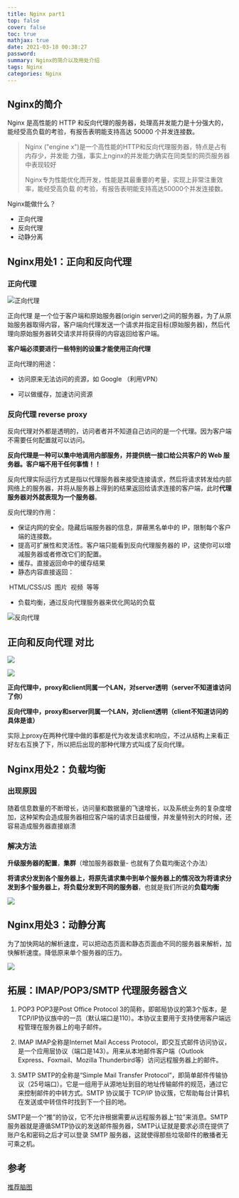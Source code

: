 ```yaml
---
title: Nginx part1
top: false
cover: false
toc: true
mathjax: true
date: 2021-03-18 00:38:27
password:
summary: Nginx的简介以及用处介绍
tags: Nginx
categories: Nginx 
---
```


## Nginx的简介

Nginx 是高性能的 HTTP 和反向代理的服务器，处理高并发能力是十分强大的，能经受高负载的考验，有报告表明能支持高达 50000 个并发连接数。

> Nginx ("engine x")是一个高性能的HTTP和反向代理服务器，特点是占有内存少，并发能
> 力强，事实上nginx的并发能力确实在同类型的网页服务器中表现较好
>
> Nginx专为性能优化而开发，性能是其最重要的考量，实现上非常注重效率，能经受高负载
> 的考验，有报告表明能支持高达50000个并发连接数。

Nginx能做什么？


- 正向代理
- 反向代理
- 动静分离

## Nginx用处1：正向和反向代理

### 正向代理

![正向代理](Nginx-part1/image-20210318005529470.png)

正向代理 是一个位于客户端和原始服务器(origin server)之间的服务器，为了从原始服务器取得内容，客户端向代理发送一个请求并指定目标(原始服务器)，然后代理向原始服务器转交请求并将获得的内容返回给客户端。

**客户端必须要进行一些特别的设置才能使用正向代理**

正向代理的用途：

- 访问原来无法访问的资源，如 Google （利用VPN）

- 可以做缓存，加速访问资源

### 反向代理 reverse proxy

反向代理对外都是透明的，访问者者并不知道自己访问的是一个代理。因为客户端不需要任何配置就可以访问。

**反向代理是一种可以集中地调用内部服务，并提供统一接口给公共客户的 Web 服务器。客户端不用干任何事情！！**

反向代理实际运行方式是指以代理服务器来接受连接请求，然后将请求转发给内部网络上的服务器，并将从服务器上得到的结果返回给请求连接的客户端，此时**代理服务器对外就表现为一个服务器**。

反向代理的作用：

- 保证内网的安全。隐藏后端服务器的信息，屏蔽黑名单中的 IP，限制每个客户端的连接数。
- 提高可扩展性和灵活性。客户端只能看到反向代理服务器的 IP，这使你可以增减服务器或者修改它们的配置。
- 缓存。直接返回命中的缓存结果
- 静态内容直接返回：

​     HTML/CSS/JS
​     图片
​     视频
​     等等

- 负载均衡，通过反向代理服务器来优化网站的负载

![反向代理](Nginx-part1/image-20210318005829686.png)

## 正向和反向代理 对比

![](Nginx-part1/image-20210318005556774.png)

![](Nginx-part1/image-20210318005914274.png)

**正向代理中，proxy和client同属一个LAN，对server透明（server不知道谁访问了你）**

**反向代理中，proxy和server同属一个LAN，对client透明（client不知道访问的具体是谁）**

实际上proxy在两种代理中做的事都是代为收发请求和响应，不过从结构上来看正好左右互换了下，所以把后出现的那种代理方式叫成了反向代理。

## Nginx用处2：负载均衡

### 出现原因

随着信息数量的不断增长，访问量和数据量的飞速增长，以及系统业务的复杂度增加，这种架构会造成服务器相应客户端的请求日益缓慢，并发量特别大的时候，还容易造成服务器直接崩溃

### 解决方法

**升级服务器的配置**，**集群**（增加服务器数量- 也就有了负载均衡这个办法）

**将请求分发到各个服务器上，将原先请求集中到单个服务器上的情况改为将请求分发到多个服务器上，将负载分发到不同的服务器**，也就是我们所说的**负载均衡**

![](Nginx-part1/image-20210318011828123.png)



## Nginx用处3：动静分离

为了加快网站的解析速度，可以把动态页面和静态页面由不同的服务器来解析，加快解析速度。降低原来单个服务器的压力。

![](Nginx-part1/image-20210318011927208.png)

## 拓展：**IMAP/POP3/SMTP 代理服务器含义**

1. POP3
POP3是Post Office Protocol 3的简称，即邮局协议的第3个版本，是TCP/IP协议族中的一员（默认端口是110）。本协议主要用于支持使用客户端远程管理在服务器上的电子邮件。

2. IMAP
IMAP全称是Internet Mail Access Protocol，即交互式邮件访问协议，是一个应用层协议（端口是143）。用来从本地邮件客户端（Outlook Express、Foxmail、Mozilla Thunderbird等）访问远程服务器上的邮件。

3. SMTP
    SMTP的全称是“Simple Mail Transfer Protocol”，即简单邮件传输协议（25号端口）。它是一组用于从源地址到目的地址传输邮件的规范，通过它来控制邮件的中转方式。SMTP 协议属于 TCP/IP 协议簇，它帮助每台计算机在发送或中转信件时找到下一个目的地。

  SMTP是一个“推”的协议，它不允许根据需要从远程服务器上“拉”来消息。SMTP服务器就是遵循SMTP协议的发送邮件服务器，SMTP认证就是要求必须在提供了账户名和密码之后才可以登录 SMTP 服务器，这就使得那些垃圾邮件的散播者无可乘之机。

## 参考

[推荐脑图](https://besterwin.gitee.io/blogs/knowledge/middle/Nginx.html) 